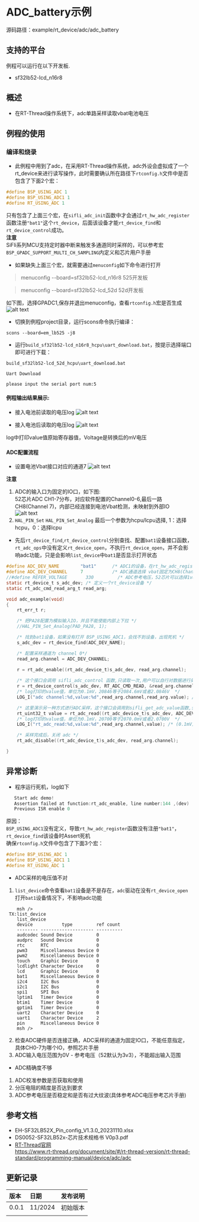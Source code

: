 # ADC_battery示例
源码路径：example/rt_device/adc/adc_battery
## 支持的平台
例程可以运行在以下开发板.
* sf32lb52-lcd_n16r8

## 概述
* 在RT-Thread操作系统下，adc单路采样读取vbat电池电压

## 例程的使用
### 编译和烧录
* 此例程中用到了adc，在采用RT-Thread操作系统，adc外设会虚拟成了一个rt_device来进行读写操作，此时需要确认所在路径下`rtconfig.h`文件中是否包含了下面2个宏：

```c
#define BSP_USING_ADC 1
#define BSP_USING_ADC1 1
#define RT_USING_ADC 1
```

只有包含了上面三个宏，在`sifli_adc_init`函数中才会通过`rt_hw_adc_register`函数注册`"bat1"`这个`rt_device`，后面该设备才能`rt_device_find`和`rt_device_control`成功。<br>
**注意**<br>
SiFli系列MCU支持定时器中断来触发多通道同时采样的，可以参考宏`BSP_GPADC_SUPPORT_MULTI_CH_SAMPLING`内定义和芯片用户手册
* 如果缺失上面三个宏，就需要通过`menuconfig`如下命令进行打开  

> menuconfig --board=sf32lb52-lcd_n16r8       525开发板

> menuconfig --board=sf32lb52-lcd_52d       52d开发板


如下图，选择GPADC1,保存并退出menuconfig，查看`rtconfig.h`宏是否生成
![alt text](assets/MENUCONFIG_ADC.png)
* 切换到例程project目录，运行scons命令执行编译：

```
scons --board=em_lb525 -j8
```

* 运行`build_sf32lb52-lcd_n16r8_hcpu\uart_download.bat`，按提示选择端口即可进行下载：

```
build_sf32lb52-lcd_52d_hcpu\uart_download.bat

Uart Download

please input the serial port num:5
```

#### 例程输出结果展示:
* 接入电池前读取的电压log
![alt text](assets/beffer.png)


* 接入电池后读取的电压log
![alt text](assets/last.png)

log中打印value值原始寄存器值，Voltage是转换后的mV电压


#### ADC配置流程

* 设置电池Vbat接口对应的通道7
![alt text](assets/1.png)

**注意**  
1. ADC的输入口为固定的IO口，如下图:<br>52芯片ADC CH1-7分布，对应软件配置的Channel0-6,最后一路CH8(Channel 7)，内部已经连接到电池Vbat检测，未映射到外部IO<br>
![alt text](assets/ADC_MAP.png)
1. `HAL_PIN_Set` `HAL_PIN_Set_Analog` 最后一个参数为hcpu/lcpu选择, 1：选择hcpu，0：选择lcpu<br>


* 先后`rt_device_find`,`rt_device_control`分别查找、配置`bat1`设备接口函数，
`rt_adc_ops`中没有定义`rt_device_open`，不执行`rt_device_open`，并不会影响adc功能，只是会影响`list_device`中`bat1`是否显示打开状态
```c
#define ADC_DEV_NAME        "bat1"      /* ADC1的设备，在rt_hw_adc_register函数内已注册，不能随便修改 */
#define ADC_DEV_CHANNEL     7           /* ADC通道选择 vbat固定为CH8(Channel 7) */
//#define REFER_VOLTAGE       330         /* ADC参考电压，52芯片可以选择1v8或者3v3，目前接口没有开放，固定为3V3 */
static rt_device_t s_adc_dev; /* 定义一个rt_device设备 */
static rt_adc_cmd_read_arg_t read_arg;

void adc_example(void)
{
    rt_err_t r;

    /* 把PA28配置为模拟输入IO，并且不能使能内部上下拉 */
    //HAL_PIN_Set_Analog(PAD_PA28, 1);

    /* 找到bat1设备，如果没有打开 BSP_USING_ADC1，会找不到设备，出现死机 */
    s_adc_dev = rt_device_find(ADC_DEV_NAME);

    /* 配置采样通道为 channel 0*/
    read_arg.channel = ADC_DEV_CHANNEL;

    r = rt_adc_enable((rt_adc_device_t)s_adc_dev, read_arg.channel);
    
    /* 这个接口会调用 sifli_adc_control 函数,只读取一次,用户可以自行对数据进行处理 */   
    r = rt_device_control(s_adc_dev, RT_ADC_CMD_READ, &read_arg.channel);
    /* log打印的value值，单位为0.1mV，20846等于2084.6mV或者2.0846V  */
    LOG_I("adc channel:%d,value:%d",read_arg.channel,read_arg.value); /* (0.1mV), 20846 is 2084.6mV or 2.0846V */

    /* 这里演示另一种方式进行ADC采样，这个接口会调用到sifli_get_adc_value函数,会进行默认22次平均  */
    rt_uint32_t value = rt_adc_read((rt_adc_device_t)s_adc_dev, ADC_DEV_CHANNEL);
    /* log打印的value值，单位为0.1mV，20700等于2070.0mV或者2.0700V  */
    LOG_I("rt_adc_read:%d,value:%d",read_arg.channel,value); /* (0.1mV), 20700 is 2070mV or 2.070V */

    /* 采样完成后，关闭 adc */
    rt_adc_disable((rt_adc_device_t)s_adc_dev, read_arg.channel);

}
```


## 异常诊断
* 程序运行死机，log如下
```c
   Start adc demo!
   Assertion failed at function:rt_adc_enable, line number:144 ,(dev)
   Previous ISR enable 0
```
原因：  
`BSP_USING_ADC1`没有定义，导致`rt_hw_adc_register`函数没有注册`"bat1"`，`rt_device_find`该设备时Assert死机  
确保`rtconfig.h`文件中包含了下面3个宏：
```c
#define BSP_USING_ADC 1
#define BSP_USING_ADC1 1
#define RT_USING_ADC 1
```
* ADC采样的电压值不对

1. `list_device`命令查看`bat1`设备是不是存在，`adc`驱动在没有`rt_device_open`打开`bat1`设备情况下，不影响adc功能
```
    msh />
 TX:list_device
    list_device
    device           type         ref count
    -------- -------------------- ----------
    audcodec Sound Device         0       
    audprc   Sound Device         0       
    rtc      RTC                  0       
    pwm3     Miscellaneous Device 0       
    pwm2     Miscellaneous Device 0       
    touch    Graphic Device       0       
    lcdlight Character Device     0       
    lcd      Graphic Device       0       
    bat1     Miscellaneous Device 0       
    i2c4     I2C Bus              0       
    i2c1     I2C Bus              0       
    spi1     SPI Bus              0       
    lptim1   Timer Device         0       
    btim1    Timer Device         0       
    gptim1   Timer Device         0       
    uart2    Character Device     0       
    uart1    Character Device     2       
    pin      Miscellaneous Device 0       
    msh />
```
2. 检查ADC硬件是否连接正确，ADC采样的通道为固定IO口，不能任意指定，具体CH0-7为哪个IO，参照芯片手册  
3. ADC输入电压范围为0V - 参考电压（52默认为3v3），不能超出输入范围  
* ADC精确度不够
1. ADC校准参数是否获取和使用
2. 分压电阻的精度是否达到要求
3. ADC参考电压是否稳定和是否有过大纹波(具体参考ADC电压参考芯片手册) 


## 参考文档
* EH-SF32LB52X_Pin_config_V1.3.0_20231110.xlsx
* DS0052-SF32LB52x-芯片技术规格书 V0p3.pdf
* [RT-Thread官网](https://www.rt-thread.org/document/site/#/rt-thread-version/rt-thread-standard/programming-manual/device/adc/adc)<br>
https://www.rt-thread.org/document/site/#/rt-thread-version/rt-thread-standard/programming-manual/device/adc/adc
## 更新记录
|版本 |日期   |发布说明 |
|:---|:---|:---|
|0.0.1 |11/2024 |初始版本 |
| | | |
